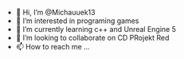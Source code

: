 - 👋 Hi, I’m @Michauuek13
- 👀 I’m interested in programing games
- 🌱 I’m currently learning c++ and Unreal Engine 5
- 💞️ I’m looking to collaborate on CD PRojekt Red
- 📫 How to reach me ...

<!---
Michauuek13/Michauuek13 is a ✨ special ✨ repository because its `README.md` (this file) appears on your GitHub profile.
You can click the Preview link to take a look at your changes.
--->
